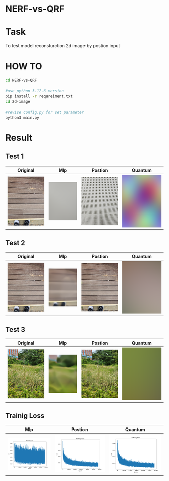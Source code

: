 # NERF-vs-QRF

# Task

To  test model reconsturction 2d image by postion input

# HOW TO

```bash
cd NERF-vs-QRF

#use python 3.12.6 version
pip install -r requreiment.txt
cd 2d-image

#revise config.py for set parameter
python3 main.py
```


# Result
## Test 1
|Original|Mlp|Postion|Quantum|
|---|---|---|---|
|![2d](2d-image/test2.jpg)|![2d](2d-image/results/predicted_test1.jpg_mlp.png)|![2d](2d-image/results/predicted_test1.jpg_position.png)|![2d](2d-image/results/predicted_test1.jpg_quantum.png)|


## Test 2
|Original|Mlp|Postion|Quantum|
|---|---|---|---|
|![2d](2d-image/test2.jpg)|![2d](2d-image/results/predicted_test2.jpg_mlp.png)|![2d](2d-image/results/predicted_test2.jpg_position.png)|![2d](2d-image/results/predicted_test2.jpg_quantum.png)|



## Test 3
|Original|Mlp|Postion|Quantum|
|---|---|---|---|
|![2d](2d-image/test3.jpg)|![2d](2d-image/results/predicted_test3.jpg_mlp.png)|![2d](2d-image/results/predicted_test3.jpg_position.png)|![2d](2d-image/results/predicted_test3.jpg_quantum.png)|

## Trainig Loss

|Mlp|Postion|Quantum|
|---|----|---|
|![2d](2d-image/loss_result/loss_graph_mlp.png)|![2d](2d-image/loss_result/loss_graph_position.png)|![2d](2d-image/loss_result/loss_graph_position.png)|


